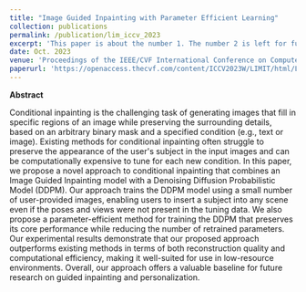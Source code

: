 ```yaml
---
title: "Image Guided Inpainting with Parameter Efficient Learning"
collection: publications
permalink: /publication/lim_iccv_2023
excerpt: 'This paper is about the number 1. The number 2 is left for future work.'
date: Oct. 2023
venue: 'Proceedings of the IEEE/CVF International Conference on Computer Vision (ICCV) Workshops, 2023'
paperurl: 'https://openaccess.thecvf.com/content/ICCV2023W/LIMIT/html/Lim_Image_Guided_Inpainting_with_Parameter_Efficient_Learning_ICCVW_2023_paper.html'
---
```


**Abstract**

Conditional inpainting is the challenging task of generating images that fill in specific regions of an image while preserving the surrounding details, based on an arbitrary binary mask and a specified condition (e.g., text or image). Existing methods for conditional inpainting often struggle to preserve the appearance of the user's subject in the input images and can be computationally expensive to tune for each new condition. In this paper, we propose a novel approach to conditional inpainting that combines an Image Guided Inpainting model with a Denoising Diffusion Probabilistic Model (DDPM). Our approach trains the DDPM model using a small number of user-provided images, enabling users to insert a subject into any scene even if the poses and views were not present in the tuning data. We also propose a parameter-efficient method for training the DDPM that preserves its core performance while reducing the number of retrained parameters. Our experimental results demonstrate that our proposed approach outperforms existing methods in terms of both reconstruction quality and computational efficiency, making it well-suited for use in low-resource environments. Overall, our approach offers a valuable baseline for future research on guided inpainting and personalization.

